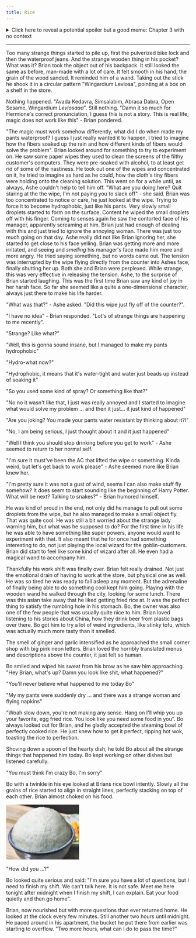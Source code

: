 ```yaml
---
title: Rice
---
```

<details>
  <summary>Click here to reveal a potential spoiler but a good meme: Chapter 3 with no context</summary>
  <img src="res/03/Chapter 3 No Context.png">
</details>

<hr>
Too many strange things started to pile up, first the pulverized bike lock and then the waterproof jeans. And the strange wooden thing in his pocket? What was it? Brian took the object out of his backpack. It still looked the same as before, man-made with a lot of care. It felt smooth in his hand, the grain of the wood sanded. It reminded him of a wand. Taking out the stick he shook it in a circular pattern "Wingardium Leviosa", pointing at a box on a shelf in the store.

Nothing happened. "Avada Kedavra, Simsalabim, Abraca Dabra, Open Sesame, Wingardium _Leviosaaa_". Still nothing. "Damn it so much for Hermione's correct pronunciation, I guess this is not a story. This is real life, magic does not work like this" - Brian pondered. 

"The magic must work somehow differently, what did I do when made my pants waterproof? I guess I just really wanted it to happen, I tried to imagine how the fibers soaked up the rain and how different kinds of fibers would solve the problem". Brian looked around for something to try to experiment on. He saw some paper wipes they used to clean the screens of the filthy customer's computers. They were pre-soaked with alcohol, to at least get rid of some of the nastiness. He took out one of the wipes and concentrated on it, he tried to imagine as hard as he could, how the cloth's tiny fibers were holding onto the cleaning solution. This went on for a while until, as always, Ashe couldn't help to tell him off.
"What are you doing here? Quit staring at the the wipe, I'm not paying you to slack off" - she said. Brian was too concentrated to notice or care, he just looked at the wipe. Trying to force it to become hydrophobic, just like his pants. Very slowly small droplets started to form on the surface. Content he wiped the small droplets off with his finger. Coming to senses again he saw the contorted face of his manager, apparently screaming at him. Brian just had enough of dealing with this and just tried to ignore the annoying woman. There was just too much going on that day. Ashe really did not like Brian ignoring her, she started to get close to his face yelling. Brian was getting more and more irritated, and seeing and _smelling_ his manager's face made him more and more angry. 
He tried saying something, but no words came out. The tension was interrupted by the wipe flying directly from the counter into Ashes face, finally shutting her up. 
Both she and Brian were perplexed. While strange, this was very effective in releasing the tension. Ashe, to the surprise of Brian started laughing. This was the first time Brian saw any kind of joy in her harsh face. So far she seemed like a quite a one-dimensional character, always just there to make his life harder. 

"What was that?" - Ashe asked. "Did this wipe just fly off of the counter?".

"I have no idea" - Brian responded. "Lot's of strange things are happening to me recently".

"Strange? Like what?"

"Well, this is gonna sound insane, but I managed to make my pants hydrophobic"

"Hydro-what now?"

"Hydrophobic, it means that it's water-tight and water just beads up instead of soaking it"

"So you used some kind of spray? Or something like that?"

"No no it wasn't like that, I just was really annoyed and I started to imagine what would solve my problem ... and then it just... it just kind of happened"

"Are you joking? You made your pants water resistant by thinking about it?!"

"No, I am being serious, I just thought about it and it just happened"

"Well I think you should stop drinking before you get to work" - Ashe seemed to return to her normal self.

"I'm sure it must've been the AC that lifted the wipe or something. Kinda weird, but let's get back to work please" - Ashe seemed more like Brian knew her.

"I'm pretty sure it was not a gust of wind, seems I can also make stuff fly somehow? It does seem to start sounding like the beginning of Harry Potter. What will be next? Talking to snakes?" - Brian humored himself.

He was kind of proud in the end, not only did he manage to pull out some droplets from the wipe, but he also managed to make a small object fly. That was quite cool. He was still a bit worried about the strange lady warning him, but what was he supposed to do? For the first time in his life he was able to have something like super powers, anyone would want to experiment with that. It also meant that he for once had something interesting to do, not just playing the local wizard for the goblin-customers.
Brian did start to feel like some kind of wizard after all. He even had a magical wand to accompany him.


Thankfully his work shift was finally over. Brian felt really drained. Not just the emotional drain of having to work at the store, but  physical one as well. He was so tired he was ready to fall asleep any moment. But the adrenaline of finally being able to do something cool kept him going. 
Playing with the wooden wand he walked through the city, looking for some lunch. There was this asian take away that he liked getting fried rice at. It was the perfect thing to satisfy the rumbling hole in his stomach. Bo, the owner was also one of the few people that was usually quite nice to him. Brian loved listening to his stories about China, how they drink beer from plastic bags over there. Bo got him to try a lot of weird ingredients, like stinky tofu, which was actually much more tasty than it smelled.

The smell of ginger and garlic intensified as he approached the small corner shop with big pink neon letters. Brian loved the horribly translated menus and descriptions above the counter, it just felt so human.

Bo smiled and wiped his sweat from his brow as he saw him approaching. "Hey Brian, what's up? Damn you look like shit, what happened?"

"You'll never believe what happened to me today Bo"

"My my pants were suddenly dry ... and there was a strange woman and flying napkins"

"Woah slow down, you're not making any sense. Hang on I'll whip you up your favorite, egg fried rice. You look like you need some food in you". Bo always looked out for Brian, and he gladly accepted the steaming bowl of perfectly cooked rice. He just knew how to get it perfect, ripping hot wok, toasting the rice to perfection.

Shoving down a spoon of the hearty dish, he told Bo about all the strange things that happened him today. Bo kept working on other dishes but listened carefully.

"You must think I'm crazy Bo, I'm sorry"

Bo with a twinkle in his eye looked at Brians rice bowl intently. Slowly all the grains of rice started to align in straight lines, perfectly stacking on top of each other. Brian almost choked on his food.

<img src="res/03/rice.jpeg" alt="rice" width="200"/>

"How did you ...?"

Bo looked quite serious and said: "I'm sure you have a lot of questions, but I need to finish my shift. We can't talk here. It is not safe. Meet me here tonight after midnight when I finish my shift, I can explain. Eat your food quietly and then go home".

Brian, now nourished but with more questions than ever returned home. He looked at the clock every few minutes. Still another two hours until midnight. He paced around in his apartment, the bucket he put there from earlier was starting to overflow.
"Two more hours, what can I do to pass the time?"